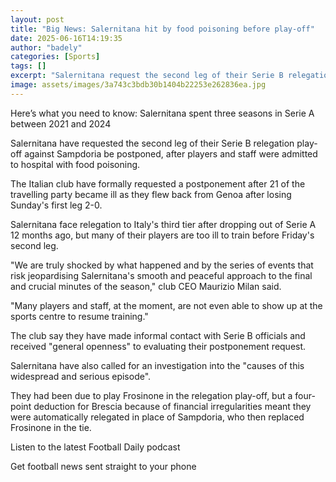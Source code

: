```yaml
---
layout: post
title: "Big News: Salernitana hit by food poisoning before play-off"
date: 2025-06-16T14:19:35
author: "badely"
categories: [Sports]
tags: []
excerpt: "Salernitana request the second leg of their Serie B relegation play-off against Sampdoria be postponed, after players and staff are admitted to hospit"
image: assets/images/3a743c3bdb30b1404b22253e262836ea.jpg
---
```


Here’s what you need to know: Salernitana spent three seasons in Serie A between 2021 and 2024

Salernitana have requested the second leg of their Serie B relegation play-off against Sampdoria be postponed, after players and staff were admitted to hospital with food poisoning.

The Italian club have formally requested a postponement after 21 of the travelling party became ill as they flew back from Genoa after losing Sunday's first leg 2-0.

Salernitana face relegation to Italy's third tier after dropping out of Serie A 12 months ago, but many of their players are too ill to train before Friday's second leg.

"We are truly shocked by what happened and by the series of events that risk jeopardising Salernitana's smooth and peaceful approach to the final and crucial minutes of the season," club CEO Maurizio Milan said.

"Many players and staff, at the moment, are not even able to show up at the sports centre to resume training."

The club say they have made informal contact with Serie B officials and received "general openness" to evaluating their postponement request.

Salernitana have also called for an investigation into the "causes of this widespread and serious episode".

They had been due to play Frosinone in the relegation play-off, but a four-point deduction for Brescia because of financial irregularities meant they were automatically relegated in place of Sampdoria, who then replaced Frosinone in the tie.

Listen to the latest Football Daily podcast

Get football news sent straight to your phone

